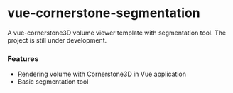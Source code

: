 # vue-cornerstone-segmentation

A vue-cornerstone3D volume viewer template with segmentation tool. The project is still under development.

### Features

- Rendering volume with Cornerstone3D in Vue application
- Basic segmentation tool
